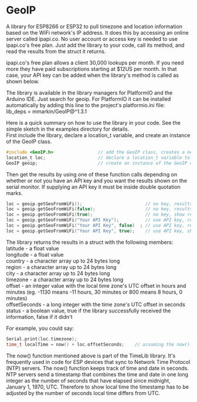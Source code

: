 # GeoIP
A library for ESP8266 or ESP32 to pull timezone and location information based on the WiFi network's IP address. 
It does this by accessing an online server called ipapi.co.
No user account or access key is needed to use ipapi.co's free plan. Just add the library to your code, call its method, 
and read the results from the struct it returns.

ipapi.co's free plan allows a client 30,000 lookups per month. If you need more they have paid subscriptions starting 
at $12US per month. In that case, your API key can be added when the library's method is called as shown below. 

The library is available in the library managers for PlatformIO and the Arduino IDE. Just search for geoip.
For PlatformIO it can be installed automatically by adding this line to the project's platformio.ini file:       
lib_deps = mmarkin/GeoIP@^1.3.1 

Here is a quick summary on how to use the library in your code. See the simple sketch in the examples directory for details.  
First include the library, declare a location_t variable, and create an instance of the GeoIP class.  
```c
#include <GeoIP.h>                 // add the GeoIP class, creates a new data type called location_t
location_t loc;                    // declare a location_t variable to hold the results
GeoIP geoip;                       // create an instance of the GeoIP class
```
Then get the results by using one of these function calls depending on whether or not you have an API key and you want the results 
shown on the serial monitor. If supplying an API key it must be inside double quotation marks.  
```c
loc = geoip.getGeoFromWiFi();                        // no key, results not shown on serial monitor
loc = geoip.getGeoFromWiFi(false);                   // no key, results not shown on serial monitor
loc = geoip.getGeoFromWiFi(true);                    // no key, show results on on serial monitor
loc = geoip.getGeoFromWiFi("Your API Key");          // use API key, results not shown on serial monitor
loc = geoip.getGeoFromWiFi("Your API Key", false)  ; // use API key, results not shown on serial monitor
loc = geoip.getGeoFromWiFi("Your API Key", true);    // use API key, show results on on serial monitor
```

The library returns the results in a struct with the following members:    
latitude - a float value            
longitude - a float value             
country - a character array up to 24 bytes long                      
region - a character array up to 24 bytes long       
city - a character array up to 24 bytes long         
timezone - a character array up to 24 bytes long   
offset - an integer value with the local time zone's UTC offset in hours and minutes (eg. -1130 means -11 hours, 30 minutes or 800 means 8 hours, 0 minutes)        
offsetSeconds - a long integer with the time zone's UTC offset in seconds    
status - a boolean value, true if the library successfully received the information, false if it didn't    

For example, you could say:
```c
Serial.print(loc.timezone);    
time_t localTime = now() + loc.offsetSeconds;    // assuming the now() function returns UTC time
```

The now() function mentioned above is part of the TimeLib library. It's frequently used in code for ESP devices that sync to Network Time Protocol (NTP) servers.
The now() function keeps track of time and date in seconds. NTP servers send a timestamp that combines the time and date in one long integer as the number of seconds
that have elapsed since midnight, January 1, 1970, UTC. Therefore to show local time the timestamp has to be adjusted by the number of seconds local time differs from UTC. 
